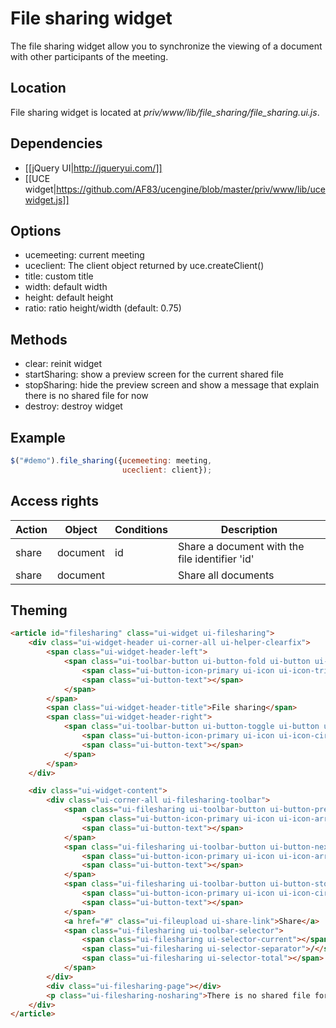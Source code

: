 # File sharing widget

The file sharing widget allow you to synchronize the viewing of a document
with other participants of the meeting.

## Location

File sharing widget is located at *priv/www/lib/file_sharing/file_sharing.ui.js*.

## Dependencies

* [[jQuery UI|http://jqueryui.com/]]
* [[UCE widget|https://github.com/AF83/ucengine/blob/master/priv/www/lib/ucewidget.js]]

## Options

* ucemeeting: current meeting
* uceclient: The client object returned by uce.createClient()
* title: custom title
* width: default width
* height: default height
* ratio: ratio height/width (default: 0.75)

## Methods

* clear: reinit widget
* startSharing: show a preview screen for the current shared file
* stopSharing: hide the preview screen and show a message that explain there is no shared file for now
* destroy: destroy widget

## Example

```javascript
$("#demo").file_sharing({ucemeeting: meeting,
                         uceclient: client});
```

## Access rights

Action  | Object        | Conditions    | Description
--------|---------------|---------------|-----------------------------------------------------------
share   | document      | id            | Share a document with the file identifier 'id'
share   | document      |               | Share all documents

## Theming

```html
<article id="filesharing" class="ui-widget ui-filesharing">
    <div class="ui-widget-header ui-corner-all ui-helper-clearfix">
        <span class="ui-widget-header-left">
            <span class="ui-toolbar-button ui-button-fold ui-button ui-widget ui-state-default ui-corner-all ui-button-icon-only" role="button" aria-disabled="false" title="">
                <span class="ui-button-icon-primary ui-icon ui-icon-triangle-1-s"></span>
                <span class="ui-button-text"></span>
            </span>
        </span>
        <span class="ui-widget-header-title">File sharing</span>
        <span class="ui-widget-header-right">
            <span class="ui-toolbar-button ui-button-toggle ui-button ui-widget ui-state-default ui-corner-all ui-button-icon-only" role="button" aria-disabled="false" title="">
                <span class="ui-button-icon-primary ui-icon ui-icon-circle-plus"></span>
                <span class="ui-button-text"></span>
            </span>
        </span>
    </div>

    <div class="ui-widget-content">
        <div class="ui-corner-all ui-filesharing-toolbar">
            <span class="ui-filesharing ui-toolbar-button ui-button-previous ui-button ui-widget ui-state-default ui-corner-all ui-button-icon-only" href="#" role="button" aria-disabled="false" title="">
                <span class="ui-button-icon-primary ui-icon ui-icon-arrowthick-1-n"></span>
                <span class="ui-button-text"></span>
            </span>
            <span class="ui-filesharing ui-toolbar-button ui-button-next ui-button ui-widget ui-state-default ui-corner-all ui-button-icon-only" href="#" role="button" aria-disabled="false" title="">
                <span class="ui-button-icon-primary ui-icon ui-icon-arrowthick-1-s"></span>
                <span class="ui-button-text"></span>
            </span>
            <span class="ui-filesharing ui-toolbar-button ui-button-stop ui-button ui-widget ui-state-default ui-corner-all ui-button-icon-only" href="#" role="button" aria-disabled="false" title="">
                <span class="ui-button-icon-primary ui-icon ui-icon-circle-close"></span>
                <span class="ui-button-text"></span>
            </span>
            <a href="#" class="ui-fileupload ui-share-link">Share</a>
            <span class="ui-filesharing ui-toolbar-selector">
                <span class="ui-filesharing ui-selector-current"></span>
                <span class="ui-filesharing ui-selector-separator">/</span>
                <span class="ui-filesharing ui-selector-total"></span>
            </span>
        </div>
        <div class="ui-filesharing-page"></div>
        <p class="ui-filesharing-nosharing">There is no shared file for now</p>
    </div>
</article>
```

